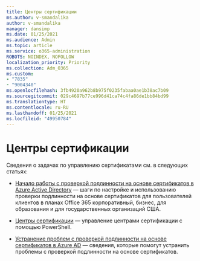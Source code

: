 ```yaml
---
title: Центры сертификации
ms.author: v-smandalika
author: v-smandalika
manager: dansimp
ms.date: 01/25/2021
ms.audience: Admin
ms.topic: article
ms.service: o365-administration
ROBOTS: NOINDEX, NOFOLLOW
localization_priority: Priority
ms.collection: Adm_O365
ms.custom:
- "7835"
- "9004340"
ms.openlocfilehash: 3fb4920a962b8b975f0235fabaa0ae1b38ac7b09
ms.sourcegitcommit: 029c4697b77ce996d41ca74c4fa86de1bb84bd99
ms.translationtype: HT
ms.contentlocale: ru-RU
ms.lasthandoff: 01/25/2021
ms.locfileid: "49950784"
---
```

# <a name="certificate-authorities"></a>Центры сертификации

Сведения о задачах по управлению сертификатами см. в следующих статьях:

- [Начало работы с проверкой подлинности на основе сертификатов в Azure Active Directory](https://docs.microsoft.com/azure/active-directory/authentication/active-directory-certificate-based-authentication-get-started#:~:text=Certificate-based) — шаги по настройке и использованию проверки подлинности на основе сертификатов для пользователей клиентов в планах Office 365 корпоративный, бизнес, для образования и для государственных организаций США.

- [Центры сертификации](https://docs.microsoft.com/powershell/module/azuread) — управление центрами сертификации с помощью PowerShell.

- [Устранение проблем с проверкой подлинности на основе сертификатов в Azure AD](https://docs.microsoft.com/troubleshoot/azure/active-directory/certificate-based-authenticate-issue) — сведения, которые помогут устранить проблемы с проверкой подлинности на основе сертификатов.



